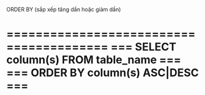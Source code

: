 ORDER BY (sắp xếp tăng dần hoặc giảm dần)

========================================
=== SELECT column(s) FROM table_name ===
=== ORDER BY column(s) ASC|DESC      ===
========================================

